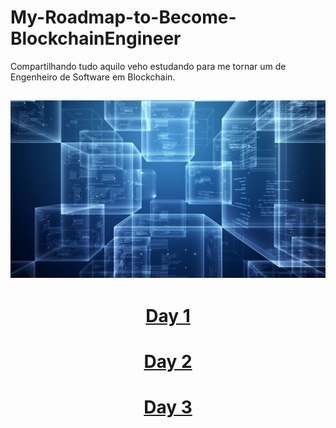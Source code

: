 # My-Roadmap-to-Become-BlockchainEngineer

Compartilhando tudo aquilo veho estudando para me tornar um de Engenheiro de Software em Blockchain.

![Blockchain](main.jpg)
----


# <p align="center"> [Day 1](https://github.com/demoner21/My-Roadmap-to-Become-BlockchainEngineer/tree/master/Day01) </p>


# <p align="center"> [Day 2](https://github.com/demoner21/My-Roadmap-to-Become-BlockchainEngineer/tree/master/Day02) </p>

# <p align="center"> [Day 3](https://github.com/demoner21/My-Roadmap-to-Become-BlockchainEngineer/tree/master/Day03) </p>
